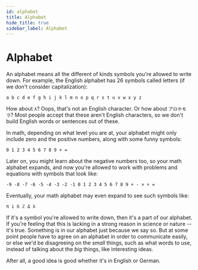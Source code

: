 ```yaml
---
id: alphabet
title: Alphabet
hide_title: true
sidebar_label: Alphabet
---
```


#   Alphabet

An alphabet means all the different of kinds symbols you're allowed to write 
down. For example, the English alphabet has 26 symbols called letters (if we 
don't consider capitalization):

`a b c d e f g h i j k l m n o p q r s t u v w x y z`

How about `λ`? Oops, that's not an English character. Or how about `アロホモラ`? 
Most people accept that these aren't English characters, so we don't build 
English words or sentences out of these.

In math, depending on what level you are at, your alphabet might only include 
zero and the positive numbers, along with some funny symbols:

`0 1 2 3 4 5 6 7 8 9 + =`

Later on, you might learn about the negative numbers too, so your math alphabet 
expands, and now you're allowed to work with problems and equations with symbols
that look like:

`-9 -8 -7 -6 -5 -4 -3 -2 -1 0 1 2 3 4 5 6 7 8 9 + - × ÷ =`

Eventually, your math alphabet may even expand to see such symbols like:

`π i ℝ ℤ Δ λ`

If it's a symbol you're allowed to write down, then it's a part of our alphabet. 
If you're feeling that this is lacking in a strong reason in science or nature 
-- it's true. Something is in our alphabet just because we say so. But at some 
point people have to agree on an alphabet in order to communicate easily, or 
else we'd be disagreeing on the *small* things, such as what words to use, 
instead of talking about the *big* things, like interesting ideas.

After all, a good idea is good whether it's in English or German.

